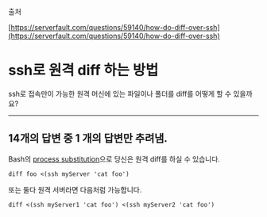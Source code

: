 출처

[https://serverfault.com/questions/59140/how-do-diff-over-ssh](https://serverfault.com/questions/59140/how-do-diff-over-ssh)

# ssh로 원격 diff 하는 방법

ssh로 접속만이 가능한 원격 머신에 있는 파일이나 폴더를 diff를 어떻게 할 수 있을까요?

---

## 14개의 답변 중 1 개의 답변만 추려냄.

Bash의 [process substitution](https://tldp.org/LDP/abs/html/process-sub.html)으로 당신은 원격 diff를 하실 수 있습니다.

```shell
diff foo <(ssh myServer 'cat foo')
```

또는 둘다 원격 서버라면 다음처럼 가능합니다.

```shell
diff <(ssh myServer1 'cat foo') <(ssh myServer2 'cat foo')
```
